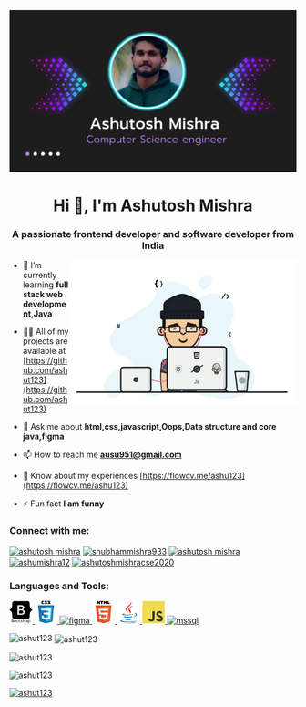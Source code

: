 ![logo](https://github.com/ashut123/ashut123/blob/main/Brown%20Grey%20Creative%20Modern%20Online%20Portfolio.png)
<h1 align="center">Hi 👋, I'm Ashutosh Mishra</h1>
<h3 align="center">A passionate frontend developer and software developer from India</h3>

<img align="right" alt="coding" width="400" src="https://github.com/ashut123/ashut123/blob/main/gif.gif">


- 🌱 I’m currently learning **full stack web development,Java**

- 👨‍💻 All of my projects are available at [https://github.com/ashut123](https://github.com/ashut123)

- 💬 Ask me about **html,css,javascript,Oops,Data structure and core java,figma**

- 📫 How to reach me **ausu951@gmail.com**

- 📄 Know about my experiences [https://flowcv.me/ashu123](https://flowcv.me/ashu123)

- ⚡ Fun fact **I am funny**

<h3 align="left">Connect with me:</h3>
<p align="left">
<a href="https://linkedin.com/in/ashutosh mishra" target="blank"><img align="center" src="https://raw.githubusercontent.com/rahuldkjain/github-profile-readme-generator/master/src/images/icons/Social/linked-in-alt.svg" alt="ashutosh mishra" height="30" width="40" /></a>
<a href="https://instagram.com/shubhammishra933" target="blank"><img align="center" src="https://raw.githubusercontent.com/rahuldkjain/github-profile-readme-generator/master/src/images/icons/Social/instagram.svg" alt="shubhammishra933" height="30" width="40" /></a>
<a href="https://www.hackerrank.com/ashutosh mishra" target="blank"><img align="center" src="https://raw.githubusercontent.com/rahuldkjain/github-profile-readme-generator/master/src/images/icons/Social/hackerrank.svg" alt="ashutosh mishra" height="30" width="40" /></a>
<a href="https://www.leetcode.com/ashumishra12" target="blank"><img align="center" src="https://raw.githubusercontent.com/rahuldkjain/github-profile-readme-generator/master/src/images/icons/Social/leet-code.svg" alt="ashumishra12" height="30" width="40" /></a>
<a href="https://auth.geeksforgeeks.org/user/ashutoshmishracse2020" target="blank"><img align="center" src="https://raw.githubusercontent.com/rahuldkjain/github-profile-readme-generator/master/src/images/icons/Social/geeks-for-geeks.svg" alt="ashutoshmishracse2020" height="30" width="40" /></a>
</p>

<h3 align="left">Languages and Tools:</h3>
<p align="left"> <a href="https://getbootstrap.com" target="_blank" rel="noreferrer"> <img src="https://raw.githubusercontent.com/devicons/devicon/master/icons/bootstrap/bootstrap-plain-wordmark.svg" alt="bootstrap" width="40" height="40"/> </a> <a href="https://www.w3schools.com/css/" target="_blank" rel="noreferrer"> <img src="https://raw.githubusercontent.com/devicons/devicon/master/icons/css3/css3-original-wordmark.svg" alt="css3" width="40" height="40"/> </a> <a href="https://www.figma.com/" target="_blank" rel="noreferrer"> <img src="https://www.vectorlogo.zone/logos/figma/figma-icon.svg" alt="figma" width="40" height="40"/> </a> <a href="https://www.w3.org/html/" target="_blank" rel="noreferrer"> <img src="https://raw.githubusercontent.com/devicons/devicon/master/icons/html5/html5-original-wordmark.svg" alt="html5" width="40" height="40"/> </a> <a href="https://www.java.com" target="_blank" rel="noreferrer"> <img src="https://raw.githubusercontent.com/devicons/devicon/master/icons/java/java-original.svg" alt="java" width="40" height="40"/> </a> <a href="https://developer.mozilla.org/en-US/docs/Web/JavaScript" target="_blank" rel="noreferrer"> <img src="https://raw.githubusercontent.com/devicons/devicon/master/icons/javascript/javascript-original.svg" alt="javascript" width="40" height="40"/> </a> <a href="https://www.microsoft.com/en-us/sql-server" target="_blank" rel="noreferrer"> <img src="https://www.svgrepo.com/show/303229/microsoft-sql-server-logo.svg" alt="mssql" width="40" height="40"/> </a> </p>

<p><img align="left" src="https://github-readme-stats.vercel.app/api/top-langs?username=ashut123&show_icons=true&locale=en&layout=compact" alt="ashut123" /></p>

<p>&nbsp;<img align="center" src="https://github-readme-stats.vercel.app/api?username=ashut123&show_icons=true&locale=en" alt="ashut123" /></p>

<p><img align="center" src="https://github-readme-streak-stats.herokuapp.com/?user=ashut123&" alt="ashut123" /></p>
<p align="left"> <img src="https://komarev.com/ghpvc/?username=ashut123&label=Profile%20views&color=0e75b6&style=flat" alt="ashut123" /> </p>

<p align="left"> <a href="https://github.com/ryo-ma/github-profile-trophy"><img src="https://github-profile-trophy.vercel.app/?username=ashut123" alt="ashut123" /></a> </p>

